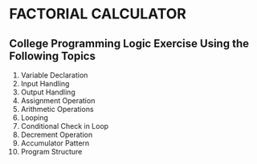 # FACTORIAL CALCULATOR
## College Programming Logic Exercise Using the Following Topics

1. Variable Declaration
2. Input Handling
3. Output Handling
4. Assignment Operation
5. Arithmetic Operations
6. Looping
7. Conditional Check in Loop
8. Decrement Operation
9. Accumulator Pattern
10. Program Structure
